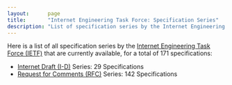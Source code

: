 ```yaml
---
layout:      page
title:       "Internet Engineering Task Force: Specification Series"
description: "List of specification series by the Internet Engineering Task Force (IETF/)"
---
```


Here is a list of all specification series by the [Internet Engineering Task Force (IETF)](http://www.ietf.org/) that are currently available, for a total of 171 specifications:

  * [Internet Draft (I-D)](I-D/) Series: 29 Specifications
  * [Request for Comments (RFC)](RFC/) Series: 142 Specifications
